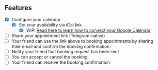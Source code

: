 ## Features

- [x] Configure your calendar
    - [x] Set your availability via iCal link
        - [x] WIP: [Read here to learn how to connect your Google Calendar](#)
- [ ] Share your appointment link (Telegram-native)
- [ ] Your friend can use the link above to booking appointments by sharing their email and confirm the booking confirmation.
- [ ] Notify your friend that booking request has been sent
- [ ] You can accept or cancel the booking
- [ ] Your friend can receive the booking confirmation